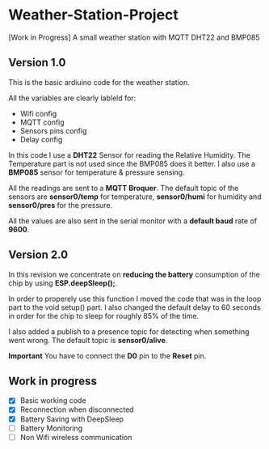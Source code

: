 # Weather-Station-Project
[Work in Progress] A small weather station with MQTT DHT22 and BMP085

## Version 1.0

This is the basic ardiuino code for the weather station.

All the variables are clearly lableld for:
- Wifi config
- MQTT config
- Sensors pins config
- Delay config

In this code I use a **DHT22** Sensor for reading the Relative Humidity. The Temperature part is not used since the BMP085 does it better.
I also use a **BMP085** sensor for temperature & pressure sensing.

All the readings are sent to a **MQTT Broquer**. The default topic of the sensors are **sensor0/temp** for temperature, **sensor0/humi** for humidity and **sensor0/pres** for the pressure.

All the values are also sent in the serial monitor with a **default baud** rate of **9600**.

## Version 2.0

In this revision we concentrate on **reducing the battery** consumption of the chip by using **ESP.deepSleep();**.

In order to properely use this function I moved the code that was in the loop part to the void setup() part. I also changed the default delay to 60 seconds in order for the chip to sleep for roughly 85% of the time.

I also added a publish to a presence topic for detecting when something went wrong. The default topic is **sensor0/alive**.

**Important** You have to connect the **D0** pin to the **Reset** pin.

## Work in progress

- [x] Basic working code
- [x] Reconnection when disconnected
- [x] Battery Saving with DeepSleep
- [ ] Battery Monitoring
- [ ] Non Wifi wireless communication
